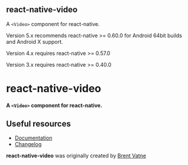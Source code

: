 ## react-native-video

A `<Video>` component for react-native.

Version 5.x recommends react-native >= 0.60.0 for Android 64bit builds and Android X support.

Version 4.x requires react-native >= 0.57.0

Version 3.x requires react-native >= 0.40.0


# react-native-video

#### A `<Video>` component for react-native.


## Useful resources

- [Documentation](https://github.com/react-native-video/react-native-video/blob/master/API.md)
- [Changelog](https://github.com/react-native-video/react-native-video/blob/master/CHANGELOG.md)

**react-native-video** was originally created by [Brent Vatne](https://github.com/brentvatne)
